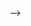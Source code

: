 <!DOCTYPE html>
<html>

  <head>
    -->
    <base href="/">
    <meta charset="UTF-8">
    <meta content="IE=Edge" http-equiv="X-UA-Compatible">
    <meta name="description" content="JINC Jodhpur">
    <link rel="icon" href="icon.jpg">
    <title>JINC Classroom</title>
    <link rel="manifest" href="manifest.json">
  </head>

  <body>
    <!-- <script type="application/javascript" src="/assets/packages/flutter_inappwebview/assets/web/web_support.js"
      defer></script> -->
    <!-- <script src="https://www.gstatic.com/firebasejs/8.10.1/firebase-app.js"></script>
    <script src="https://www.gstatic.com/firebasejs/8.10.1/firebase-firestore.js"></script>
    <script src="https://www.gstatic.com/firebasejs/8.10.1/firebase-auth.js"></script>
    <script src="https://www.gstatic.com/firebasejs/8.10.1/firebase-storage.js"></script>
    <script src="https://www.gstatic.com/firebasejs/8.10.1/firebase-messaging.js"></script>
    <script src="https://www.gstatic.com/firebasejs/8.10.1/firebase-analytics.js"></script>
    <script>
      const firebaseConfig = {
        apiKey: "AIzaSyDwfoG_u-GG9YMyDI0EJAwTDABvdhRqdHs",
        authDomain: "jinc-jodhpur.firebaseapp.com",
        databaseURL: "https://jinc-jodhpur.firebaseio.com",
        projectId: "jinc-jodhpur",
        storageBucket: "jinc-jodhpur.appspot.com",
        messagingSenderId: "257057120625",
        appId: "1:257057120625:web:9dcdbbe4901c6ee7de56d0",
        measurementId: "G-1K5624B8F0"
      };

      // Initialize Firebase
      const app = firebase.initializeApp(firebaseConfig);
      const analytics = firebase.getAnalytics(app);
    </script> -->
    <!-- <div id="webview-container"></div> -->
    <script type="text/javascript">
      window.flutterWebRenderer = "html";
    </script>
    <!-- This script installs service_worker.js to provide PWA functionality to
       application. For more information, see:
       https://developers.google.com/web/fundamentals/primers/service-workers -->
    <script src="https://cdn.jsdelivr.net/npm/hls.js@latest" type="application/javascript"></script>
    <script>
      var serviceWorkerVersion = '3742643444';
      var scriptLoaded = false;
      function loadMainDartJs() {
        if (scriptLoaded) {
          return;
        }
        scriptLoaded = true;
        var scriptTag = document.createElement('script');
        scriptTag.src = 'main.dart.js';
        scriptTag.type = 'application/javascript';
        document.body.append(scriptTag);
      }

      if ('serviceWorker' in navigator) {
        // Service workers are supported. Use them.
        window.addEventListener('load', function () {
          // Wait for registration to finish before dropping the <script> tag.
          // Otherwise, the browser will load the script multiple times,
          // potentially different versions.
          var serviceWorkerUrl = 'flutter_service_worker.js?v=' + serviceWorkerVersion;
          navigator.serviceWorker.register(serviceWorkerUrl)
            .then((reg) => {
              function waitForActivation(serviceWorker) {
                serviceWorker.addEventListener('statechange', () => {
                  if (serviceWorker.state == 'activated') {
                    console.log('Installed new service worker.');
                    loadMainDartJs();
                  }
                });
              }
              if (!reg.active && (reg.installing || reg.waiting)) {
                // No active web worker and we have installed or are installing
                // one for the first time. Simply wait for it to activate.
                waitForActivation(reg.installing || reg.waiting);
              } else if (!reg.active.scriptURL.endsWith(serviceWorkerVersion)) {
                // When the app updates the serviceWorkerVersion changes, so we
                // need to ask the service worker to update.
                console.log('New service worker available.');
                reg.update();
                waitForActivation(reg.installing);
              } else {
                // Existing service worker is still good.
                console.log('Loading app from service worker.');
                loadMainDartJs();
              }
            });

          // If service worker doesn't succeed in a reasonable amount of time,
          // fallback to plaint <script> tag.
          setTimeout(() => {
            if (!scriptLoaded) {
              console.warn(
                'Failed to load app from service worker. Falling back to plain <script> tag.',
              );
              loadMainDartJs();
            }
          }, 4000);
        });
      } else {
        // Service workers not supported. Just drop the <script> tag.
        loadMainDartJs();
      }
    </script>
    <script src="https://checkout.razorpay.com/v1/checkout.js"></script>
    <script>
      function openRazorPay(pro) {
        var transRes;
        // console.log(pro);
        // console.log(pro['name']);
        // console.log(pro['price']);
        var options = {
          'key': 'rzp_live_YJZ8hnGS8ZLbBx',
          // 'key': 'rzp_live_lKxFqmGkX04Jwm',
          // 'key': 'rzp_test_vzUGCkKqRQeusH',
          'amount': parseFloat(pro['price']) * 100,
          'description': pro['name'],

          'name': "JINC EDUTECH PRIVATE LIMITED",
          "order_id": pro['orderId'],

          'handler': function (transaction) {
            // console.log(transaction);
            var url = "https://jinc-jodhpur.com/common/";
            if (transaction.razorpay_payment_id) {
              var jsonData = JSON.parse(pro['ordData']['data']['json'])
              jsonData["paGaDa"] = transaction;
              pro['ordData']['data']['json'] = JSON.stringify(jsonData);
              // pro['ordData']['data']["paSt"] = "sy";
              var xhr = new XMLHttpRequest();
              xhr.open("POST", url);
              xhr.setRequestHeader("Accept", "application/json");
              xhr.setRequestHeader("Content-Type", "application/json");
              xhr.onreadystatechange = function () {
                if (xhr.readyState === 4) {
                }
              };
              var data = btoa(JSON.stringify(pro['ordData']));
              var findata = { payload: data };
              xhr.send(JSON.stringify(findata));
              // location.reload();
            }
          },
          'prefill': {
            'name': pro['uname'],
            'email': pro['email'],
            'contact': pro['mob'],
          }
        };
        var razorpay = new Razorpay(options);
        razorpay.open();
        //  razorpay.on('payment.failed', function (response) {
        //    // console.log("response-----payment failsed");
        //    // console.log(response);

        //    var url = "http://cl.jinc-jodhpur.com/common/";
        //    pro['ordData']['data']["paDe"] = response.error;
        //    pro['ordData']['data']["paSt"] = "failed";
        //    var xhr = new XMLHttpRequest();
        //    xhr.open("POST", url);
        //    xhr.setRequestHeader("Accept", "application/json");
        //    xhr.setRequestHeader("Content-Type", "application/json");
        //    xhr.onreadystatechange = function () {
        //      if (xhr.readyState === 4) {
        //      }
        //    };
        //    var data = btoa(JSON.stringify(pro['ordData']));
        //    var findata = { payload: data };
        //    xhr.send(JSON.stringify(findata));
        //    // location.reload();

        //  })
      }
   // transactionHandler = function (transaction) {
   //   console.log(transaction);
   //   if (transaction.razorpay_payment_id) {
   //     return (transaction.razorpay_payment_id);
   //   }
   // }
 // document.getElementById('rzp-button1').onclick = function(e){
 //     rzp1.open();
 //     e.preventDefault();
 // }
    </script>
  </body>

</html>
